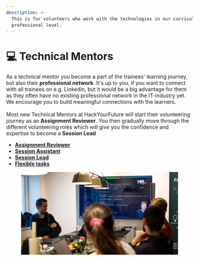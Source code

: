 ```yaml
---
description: >-
  This is for volunteers who work with the technologies in our curriculum on a
  professional level.
---
```


# 💻 Technical Mentors

As a technical mentor you become a part of the trainees' learning journey, but also their **professional network**. It's up to you, if you want to connect with all trainees on e.g. Linkedin, but it would be a big advantage for them as they often have no existing professional network in the IT-industry yet. We encourage you to build meaningful connections with the learners.\
\
Most new Technical Mentors at HackYourFuture will start their volunteering journey as an **Assignment Reviewer**. You then gradually move through the different volunteering roles which will give you the confidence and expertise to become a **Session Lead**

* [**Assignment Reviewer**](homework-reviewer.md)
* [**Session Assistant**](teaching-assistant.md)
* [**Session Lead**](lead-teacher.md)
* [**Flexible tasks**](flexible-tasks.md)

<figure><img src="../../.gitbook/assets/Screenshot 2023-03-14 at 09.45.05.png" alt=""><figcaption></figcaption></figure>
